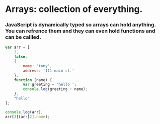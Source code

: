 # Arrays: collection of everything.

### JavaScript is dynamically typed so arrays can hold anything. You can refrence them and they can even hold functions and can be callled.
 
```javascript
var arr = [
    1,
    false,
    {
        name: 'tony',
        address: '111 main st.'
    },
    function (name) {
        var greeting = 'hello ';
        console.log(greeting + name);
    },
    "hello"
];

console.log(arr);
arr[3](arr[2].name);
```